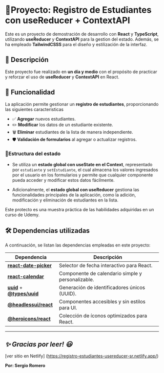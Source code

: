 # 📌Proyecto: Registro de Estudiantes con useReducer + ContextAPI

Este es un proyecto de demostración de desarrollo con **React** y **TypeScript**, utilizando **useReducer** y **ContextAPI** para la gestion del estado. Además, se ha empleado **TailwindCSSS** para el diseño y estilización de la interfaz.


## 📖 Descripción

Este proyecto fue realizado en **un día y medio** con el propósito de practicar y reforzar el uso de **useReducer** y **ContextAPI** en React.

## 🔹 Funcionalidad

La aplicación permite gestionar un **registro de estudiantes**, proporcionando las siguientes caracteristicas

* ✅ **Agregar** nuevos estudiantes.
* ✏️ **Modificar** los datos de un estudiante existente.
* 🗑️ **Eliminar** estudiantes de la lista de manera independiente.
* 🛡️ **Validación de formularios** al agregar o actualizar registros.

### 🔹Estructura del estado

* Se utiliza un **estado global con useState en el Context**, representado por `estudiante` y `setEstudiante`, el cual almacena los valores ingresados por el usuario en los formularios y permite que cualquier componente pueda acceder y modificar estos datos fácilmente. 

* Adicionalmente, el **estado global con useReducer** gestiona las funcionalidades principales de la aplicación, como la adición, modificación y eliminación de estudiantes en la lista.

Este protecto es una muestra práctica de las habilidades adquiridas en un curso de Udemy. 


## 🛠️ Dependencias utilizadas  

A continuación, se listan las dependencias empleadas en este proyecto:  

| Dependencia | Descripción |
|------------|------------|
| [**react-date-picker**](https://www.npmjs.com/package/react-date-picker) | Selector de fecha interactivo para React. |
| [**react-calendar**](https://www.npmjs.com/package/react-calendar) | Componente de calendario simple y personalizable. |
| [**uuid**](https://www.npmjs.com/package/uuid) + [**@types/uuid**](https://www.npmjs.com/package/@types/uuid) | Generación de identificadores únicos (UUID). |
| [**@headlessui/react**](https://www.npmjs.com/package/@headlessui/react) | Componentes accesibles y sin estilos para UI. |
| [**@heroicons/react**](https://www.npmjs.com/package/@heroicons/react) | Colección de íconos optimizados para React. |

---

***✨ Gracias por leer! 😃***
---
[ver sitio en Netlify] (https://registro-estudiantes-usereducer-sr.netlify.app/)

**Por: Sergio Romero**
